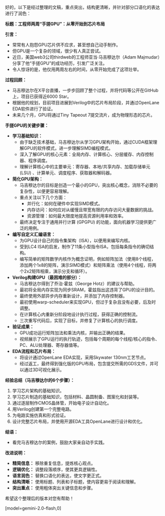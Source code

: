 好的，以下是经过整理的文稿，重点突出，结构更清晰，并针对部分口语化的表达进行了润色：

**标题：工程师两周“手搓GPU”：从零开始到芯片布局**

**引言：**

*   常常有人抱怨GPU芯片供不应求，甚至想自己动手制作。
*   但GPU是一个复杂的领域，很少有人真正尝试。
*   近日，美国web3公司thirdweb的工程师亚当·马吉穆达尔（Adam Majmudar）分享了他“手搓GPU”的成功经历，引发广泛关注。
*   令人惊讶的是，他仅用两周左右的时间，从零开始完成了这项壮举。

**过程回顾：**

*   马吉穆达尔在X平台直播，一步步回顾了整个过程，并将代码等公开在GitHub上，项目已获得近6000 Star。
*   根据他的规划，目前项目进展到Verilog中的芯片布局阶段，并通过OpenLane EDA软件进行了验证。
*   未来几个月，GPU将通过Tiny Tapeout 7提交流片，成为物理形态的芯片。

**手搓GPU的关键步骤：**

*   **学习基础知识：**
    *   由于缺乏技术基础，马吉穆达尔从学习GPU架构开始，通过CUDA框架理解GPU的软件模式，进一步理解SIMD编程模式。
    *   深入了解GPU的核心元素：全局内存、计算核心、分层缓存、内存控制器、程序调度。
    *   理解计算核心中的主要单元：寄存器、本地/共享内存、加载存储单元 (LSU) 、计算单元、调度程序、获取器和解码器。
*   **简化GPU架构：**
    *   马吉穆达尔的目标是创造一个最小的GPU，突出核心概念，消除不必要的复杂性，以便更容易理解。
    *   重点关注以下几个方面：
        *   并行化：如何在硬件中实现SIMD模式。
        *   内存访问：如何应对从缓慢且带宽有限的内存访问大量数据的挑战。
        *   资源管理：如何最大限度地提高资源利用率和效率。
    *   最终决定专注于通用并行计算 (GPGPU) 的功能，面向机器学习提供更广泛的用例。
*   **编写自定义汇编语言：**
    *   为GPU设计自己的指令集架构（ISA），以便用来编写内核。
    *   受到LC4 ISA的启发，制作了11条小型指令ISA，包括每条指令的确切结构。
    *   编写简单的矩阵数学内核作为概念证明，例如矩阵加法（使用8个线程，添加两个1x8的矩阵，演示SIMD模式）和矩阵乘法（使用4个线程，将两个2x2矩阵相乘，演示分支和循环）。
*   **Verilog构建GPU（最困难的部分）：**
    *   马吉穆达尔得到了乔治·霍兹（George Hotz）的建议与帮助。
    *   最初将全局内存实现为同步SRAM，霍兹指出这违背了GPU的设计目的。
    *   最终使用外部异步内存重新设计，并添加了内存控制器。
    *   最初使用warp-scheduler来实现GPU，但过于复杂且没有必要，后及时调整。
    *   在计算核心内重新分阶段地设计执行过程，获得正确的控制流。
    *   三次重写代码后，实现了目标，并修复了计算核心的执行调度。
*   **验证成果：**
    *   GPU成功运行矩阵加法和乘法内核，并输出正确的结果。
    *   视频展示了GPU运行的执行轨迹，包括每个周期的每个线程/核心的指令、PC、ALU处理器、寄存器值等。
*   **EDA流程和芯片布局：**
    *   将设计通过OpenLane EDA实现，采用Skywater 130nm工艺节点。
    *   经过返工，最终得到强化版的GPU布局，包含提交所需的GDS文件，并可以通过3D可视化展示。

**经验总结（马吉穆达尔的6个步骤）：**

1.  学习芯片架构的基础知识。
2.  学习芯片制造的基础知识，包括材料、晶圆制备、图案化和封装等。
3.  通过逐层制作CMOS晶体管，开始电子设计自动化。
4.  用Verilog创建第一个完整电路。
5.  为电路实施仿真和形式验证。
6.  设计完整芯片布局，并使用开源EDA工具OpenLane进行设计和优化。

**结语：**

*   看完马吉穆达尔的案例，鼓励大家亲自动手实践。

**改进说明：**

*   **精简信息：** 移除重复信息，提炼核心观点。
*   **逻辑优化：** 调整段落顺序，使其更具逻辑性。
*   **语言润色：** 替换口语化的表达，使文字更正式。
*   **结构清晰：** 使用标题、列表和子标题，使内容更易于阅读和理解。
*   **突出重点：** 使用粗体突出关键信息和步骤。

希望这个整理后的版本对您有帮助！

[model=gemini-2.0-flash,0]
